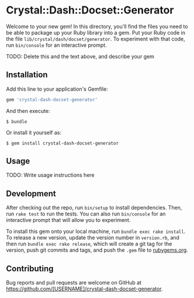 # Crystal::Dash::Docset::Generator

Welcome to your new gem! In this directory, you'll find the files you need to be able to package up your Ruby library into a gem. Put your Ruby code in the file `lib/crystal/dash/docset/generator`. To experiment with that code, run `bin/console` for an interactive prompt.

TODO: Delete this and the text above, and describe your gem

## Installation

Add this line to your application's Gemfile:

```ruby
gem 'crystal-dash-docset-generator'
```

And then execute:

    $ bundle

Or install it yourself as:

    $ gem install crystal-dash-docset-generator

## Usage

TODO: Write usage instructions here

## Development

After checking out the repo, run `bin/setup` to install dependencies. Then, run `rake test` to run the tests. You can also run `bin/console` for an interactive prompt that will allow you to experiment.

To install this gem onto your local machine, run `bundle exec rake install`. To release a new version, update the version number in `version.rb`, and then run `bundle exec rake release`, which will create a git tag for the version, push git commits and tags, and push the `.gem` file to [rubygems.org](https://rubygems.org).

## Contributing

Bug reports and pull requests are welcome on GitHub at https://github.com/[USERNAME]/crystal-dash-docset-generator.

